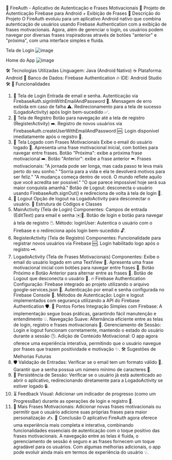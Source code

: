 🔐 FireAuth - Aplicativo de Autenticação e Frases Motivacionais
📱 Projeto de Autenticação Firebase para Android + Exibição de Frases
📝 Descrição do Projeto
O FireAuth evoluiu para um aplicativo Android nativo que combina autenticação de usuários usando Firebase Authentication com a exibição de frases motivacionais. Agora, além de gerenciar o login, os usuários podem navegar por diversas frases inspiradoras através de botões "anterior" e "próxima", com uma interface simples e fluida.


Tela de Login
![image](https://github.com/user-attachments/assets/617d09c8-f4b3-4309-a42a-4d2cde8a0c4c)



Home do App
![image](https://github.com/user-attachments/assets/6398704e-e809-4354-9ff9-827abc04ee31)



🛠️ Tecnologias Utilizadas
Linguagem: Java (Android Nativo) ☕
Plataforma: Android 🤖
Banco de Dados: Firebase Authentication 🔥
IDE: Android Studio 🛠️
🚀 Funcionalidades
1. 🔑 Tela de Login
Entrada de email e senha.
Autenticação via FirebaseAuth.signInWithEmailAndPassword 🔐.
Mensagem de erro exibida em caso de falha ⚠️.
Redirecionamento para a tela de sucesso (LogadoActivity) após login bem-sucedido ✅.
2. 📝 Tela de Registro
Botão para navegação até a tela de registro (RegisterActivity) ➡️.
Registro de novos usuários via FirebaseAuth.createUserWithEmailAndPassword 🆕.
Login disponível imediatamente após o registro 🎉.
3. 👤 Tela Logado com Frases Motivacionais
Exibe o email do usuário logado 📧.
Apresenta uma frase motivacional inicial, com botões para navegar entre frases.
Botão "Próxima": exibe a próxima frase motivacional ➡️.
Botão "Anterior": exibe a frase anterior ⬅️.
Frases motivacionais:
"A jornada pode ser longa, mas cada passo te leva mais perto do seu sonho."
"Sorria para a vida e ela te devolverá motivos para ser feliz."
"A mudança começa dentro de você. O mundo reflete aquilo que você acredita ser possível."
"O que parece impossível hoje será sua maior conquista amanhã."
Botão de Logout: desconecta o usuário usando FirebaseAuth.signOut() e redireciona de volta à tela de login 🚪.
4. 🚪 Logout
Opção de logout na LogadoActivity para desconectar o usuário.
📂 Estrutura de Códigos e Classes
1. MainActivity (Tela de Login)
Componentes:
Campos de entrada (EditText) para email e senha ✉️🔑.
Botão de login e botão para navegar à tela de registro 🖱️.
Método:
loginUser: Autentica o usuário com o Firebase e o redireciona após login bem-sucedido 🔓.
2. RegisterActivity (Tela de Registro)
Componentes:
Funcionalidade para registrar novos usuários via Firebase 🆕.
Login habilitado logo após o registro 🗝️.
3. LogadoActivity (Tela de Frases Motivacionais)
Componentes:
Exibe o email do usuário logado em uma TextView 📧.
Apresenta uma frase motivacional inicial com botões para navegar entre frases 🌟.
Botão Próximo e Botão Anterior para alternar entre as frases 🔄.
Botão de Logout que desconecta o usuário 🚪.
🔥 Firebase Authentication
Configuração:
Firebase integrado ao projeto utilizando o arquivo google-services.json 📁.
Autenticação por email e senha configurada no Firebase Console 🔧.
Métodos de Autenticação:
Login e logout implementados com segurança utilizando a API do Firebase Authentication 🛡️.
🌟 Pontos Fortes
Integração Simples com Firebase: A implementação segue boas práticas, garantindo fácil manutenção e entendimento 💡.
Navegação Suave: Alternância eficiente entre as telas de login, registro e frases motivacionais 🔄.
Gerenciamento de Sessão: Login e logout funcionam corretamente, mantendo o estado do usuário durante a sessão 🕒.
Adição de Conteúdo Motivacional: O app agora oferece uma experiência interativa, permitindo que o usuário navegue por frases que trazem positividade e motivação ✨.
🛠️ Sugestões de Melhorias Futuras
1. 🛡️ Validação de Entradas:
Verificar se o email tem um formato válido 📧.
Garantir que a senha possua um número mínimo de caracteres 🔑.
2. 🔄 Persistência de Sessão:
Verificar se o usuário já está autenticado ao abrir o aplicativo, redirecionando diretamente para a LogadoActivity se estiver logado 🔒.
3. ⏳ Feedback Visual:
Adicionar um indicador de progresso (como um ProgressBar) durante as operações de login e registro 🚥.
4. 📃 Mais Frases Motivacionais:
Adicionar novas frases motivacionais ou permitir que o usuário adicione suas próprias frases para maior personalização ✍️.
🎯 Conclusão
O aplicativo FireAuth agora oferece uma experiência mais completa e interativa, combinando funcionalidades essenciais de autenticação com o toque positivo das frases motivacionais. A navegação entre as telas é fluida, o gerenciamento de sessão é seguro e as frases fornecem um toque agradável para os usuários. Com algumas melhorias adicionais, o app pode evoluir ainda mais em termos de experiência do usuário 💡.
